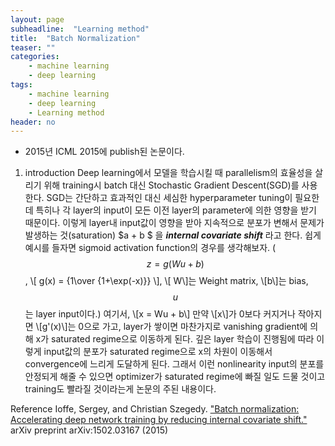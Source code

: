 ```yaml
---
layout: page
subheadline:  "Learning method"
title:  "Batch Normalization"
teaser: ""
categories:
    - machine learning
    - deep learning
tags:
    - machine learning
    - deep learning
    - Learning method
header: no
---
```


- 2015년 ICML 2015에 publish된 논문이다.

1. introduction
Deep learning에서 모델을 학습시킬 때 parallelism의 효율성을 살리기 위해 training시
batch 대신 Stochastic Gradient Descent(SGD)를 사용한다.
SGD는 간단하고 효과적인 대신 세심한 hyperparameter tuning이 필요한데 특히나 각 layer의
input이 모든 이전 layer의 parameter에 의한 영향을 받기 때문이다.
이렇게 layer내 input값이 영향을 받아 지속적으로 분포가 변해서 문제가 발생하는 것(saturation)
$a + b $
을 ***internal covariate shift*** 라고 한다.
쉽게 예시를 들자면 sigmoid activation function의 경우를 생각해보자.
($$z=g(Wu+b)$$, \\[ g(x) = {1\over {1+\exp(-x)}} \\], \\[ W\\]는 Weight matrix, \\[b\\]는 bias,
$$u$$는 layer input이다.)
여기서, \\[x = Wu + b\\] 만약 \\[x\\]가 0보다 커지거나 작아지면 \\[g'(x)\\]는 0으로 가고, layer가 쌓이면 마찬가지로
vanishing gradient에 의해 x가 saturated regime으로 이동하게 된다. 깊은 layer 학습이 진행됨에 따라 이렇게 input값의
분포가 saturated regime으로 x의 차원이 이동해서 convergence에 느리게 도달하게 된다.
그래서 이런 nonlinearity input의 분포를 안정되게 해줄 수 있으면 optimizer가 saturated regime에 빠질 일도
드물 것이고 training도 빨라질 것이라는게 논문의 주된 내용이다.

Reference
Ioffe, Sergey, and Christian Szegedy. ["Batch normalization: Accelerating deep network training by reducing internal covariate shift."](https://arxiv.org/pdf/1502.03167.pdf) arXiv preprint arXiv:1502.03167 (2015)
